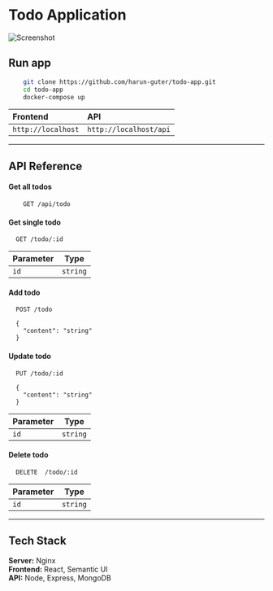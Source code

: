 # Todo Application

![Screenshot](https://raw.githubusercontent.com/harunguter/todo-app/main/screenshot.png)

## Run app
```bash
    git clone https://github.com/harun-guter/todo-app.git
    cd todo-app
    docker-compose up
```

| Frontend | API |
| :-------- | :------- |
| `http://localhost`      | `http://localhost/api` | 

---

## API Reference

#### Get all todos
```
    GET /api/todo
```

#### Get single todo
```
  GET /todo/:id
```
| Parameter | Type     | 
| --------- | -------- |
| `id`      | `string` |

#### Add todo
```
  POST /todo
```
```
  {
    "content": "string"
  }
```

#### Update todo
```
  PUT /todo/:id
```
```
  {
    "content": "string"
  }
```
| Parameter | Type     | 
| --------- | -------- |
| `id`      | `string` |

#### Delete todo
```
  DELETE  /todo/:id
```
| Parameter | Type     | 
| --------- | -------- |
| `id`      | `string` |

---
## Tech Stack

**Server:** Nginx
<br>
**Frontend:** React, Semantic UI
<br>
**API:** Node, Express, MongoDB
